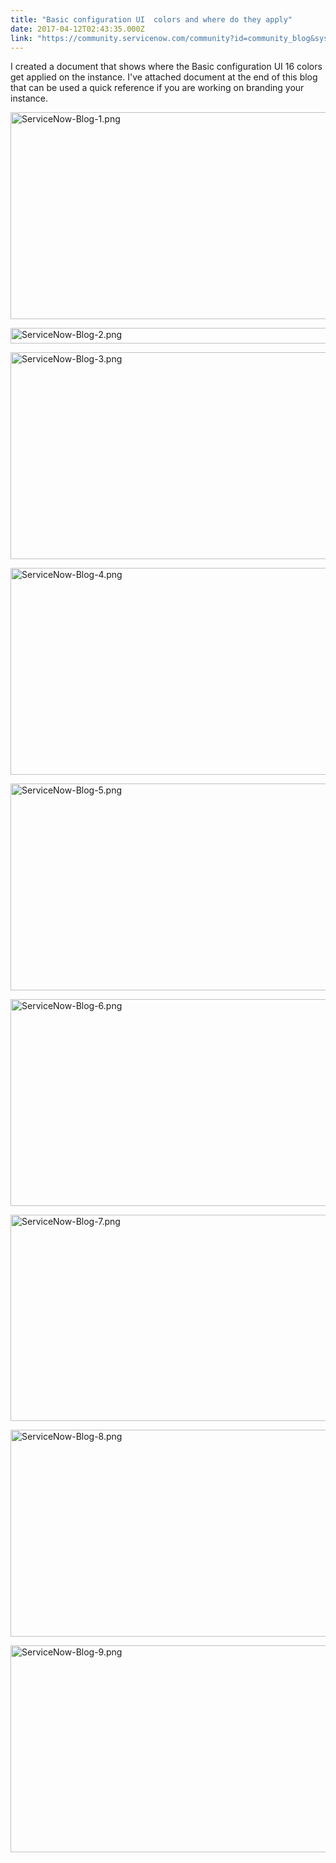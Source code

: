 ```yaml
---
title: "Basic configuration UI  colors and where do they apply"
date: 2017-04-12T02:43:35.000Z
link: "https://community.servicenow.com/community?id=community_blog&sys_id=5ffde62ddbd0dbc01dcaf3231f961918"
---
```

<p>I created a document that shows where the Basic configuration UI 16 colors get applied on the instance. I've attached document at the end of this blog that can be used a quick reference if you are working on branding your instance.</p><p></p><p><img  alt="ServiceNow-Blog-1.png" class="image-1 jive-image" src="df9b85c2db5c97041dcaf3231f9619c1.iix" style="width: 620px; height: 331px;"/></p><p><img  alt="ServiceNow-Blog-2.png" class="image-2 jive-image" src="7f36a04edbd457041dcaf3231f96192e.iix" style="width: 620px; height: 25px;"/></p><p><img  alt="ServiceNow-Blog-3.png" class="image-3 jive-image" src="fa68cc86db1cdb048c8ef4621f961957.iix" style="width: 620px; height: 331px;"/></p><p><img  alt="ServiceNow-Blog-4.png" class="image-4 jive-image" src="4f746bf5dbd093049c9ffb651f96199a.iix" style="width: 620px; height: 331px;"/></p><p><img  alt="ServiceNow-Blog-5.png" class="image-5 jive-image" src="3f76ac4edbd0dfc03eb27a9e0f9619e3.iix" style="width: 620px; height: 331px;"/></p><p><img  alt="ServiceNow-Blog-6.png" class="image-6 jive-image" src="c9768ccedb98db048c8ef4621f9619d9.iix" style="width: 620px; height: 331px;"/></p><p><img  alt="ServiceNow-Blog-7.png" class="image-7 jive-image" src="10b32bb9db9093049c9ffb651f961988.iix" style="width: 620px; height: 330px;"/></p><p><img  alt="ServiceNow-Blog-8.png" class="image-8 jive-image" src="46b5084adb9c5704ed6af3231f96198a.iix" style="width: 620px; height: 331px;"/></p><p><img  alt="ServiceNow-Blog-9.png" class="image-9 jive-image" src="80efdf3ddb5c9fc0b322f4621f961905.iix" style="width: 620px; height: 331px;"/></p>
